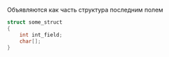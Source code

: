 Объявляются как часть структура последним полем
```c
struct some_struct
{
	int int_field;
	char[];
}
```